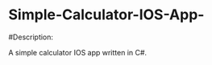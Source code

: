 Simple-Calculator-IOS-App-
==========================

#Description:

A simple calculator IOS app written in C#.
